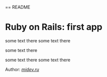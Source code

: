 == README

# Ruby on Rails: first app

some text there
some text there

some text there

some text there
some text there

Author:
[*midev.ru*](http://midev.ru/)